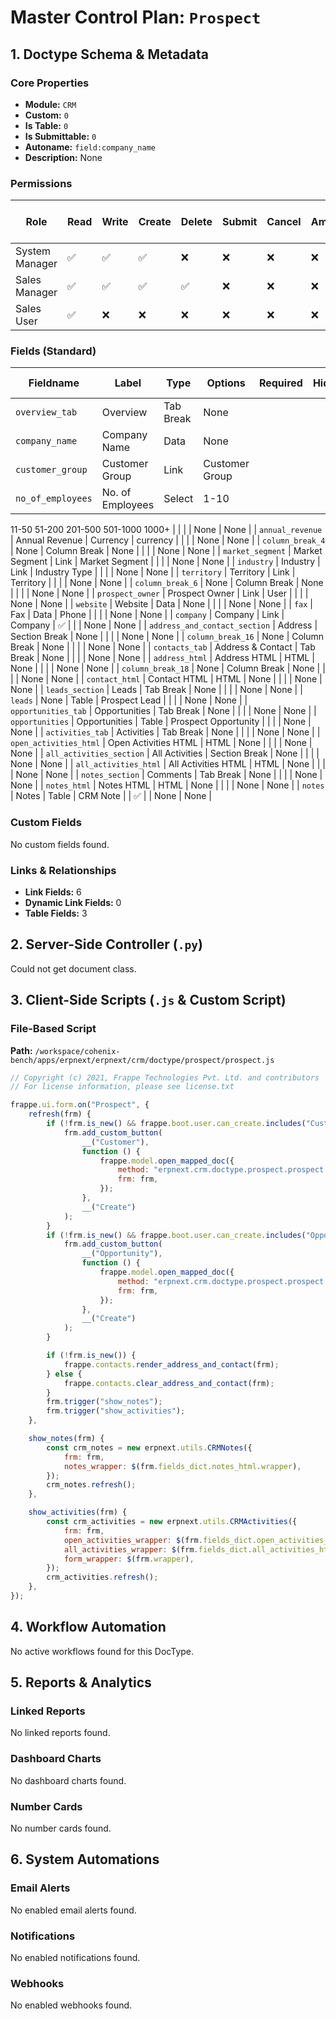 # Master Control Plan: `Prospect`

## 1. Doctype Schema & Metadata

### Core Properties
- **Module:** `CRM`
- **Custom:** `0`
- **Is Table:** `0`
- **Is Submittable:** `0`
- **Autoname:** `field:company_name`
- **Description:** None

### Permissions
| Role | Read | Write | Create | Delete | Submit | Cancel | Amend | Report | Import | Export | Print | Email | Share | Set User Perms |
|---|---|---|---|---|---|---|---|---|---|---|---|---|---|---|
| System Manager | ✅ | ✅ | ✅ | ❌ | ❌ | ❌ | ❌ | ✅ | ❌ | ✅ | ✅ | ✅ | ✅ | ❌ |
| Sales Manager | ✅ | ✅ | ✅ | ✅ | ❌ | ❌ | ❌ | ✅ | ❌ | ✅ | ✅ | ✅ | ✅ | ❌ |
| Sales User | ✅ | ❌ | ❌ | ❌ | ❌ | ❌ | ❌ | ✅ | ❌ | ✅ | ✅ | ✅ | ✅ | ❌ |


### Fields (Standard)
| Fieldname | Label | Type | Options | Required | Hidden | Read Only | Default | Description |
|---|---|---|---|---|---|---|---|---|
| `overview_tab` | Overview | Tab Break | None |  |  |  | None | None |
| `company_name` | Company Name | Data | None |  |  |  | None | None |
| `customer_group` | Customer Group | Link | Customer Group |  |  |  | None | None |
| `no_of_employees` | No. of Employees | Select | 1-10
11-50
51-200
201-500
501-1000
1000+ |  |  |  | None | None |
| `annual_revenue` | Annual Revenue | Currency | currency |  |  |  | None | None |
| `column_break_4` | None | Column Break | None |  |  |  | None | None |
| `market_segment` | Market Segment | Link | Market Segment |  |  |  | None | None |
| `industry` | Industry | Link | Industry Type |  |  |  | None | None |
| `territory` | Territory | Link | Territory |  |  |  | None | None |
| `column_break_6` | None | Column Break | None |  |  |  | None | None |
| `prospect_owner` | Prospect Owner | Link | User |  |  |  | None | None |
| `website` | Website | Data | None |  |  |  | None | None |
| `fax` | Fax | Data | Phone |  |  |  | None | None |
| `company` | Company | Link | Company | ✅ |  |  | None | None |
| `address_and_contact_section` | Address | Section Break | None |  |  |  | None | None |
| `column_break_16` | None | Column Break | None |  |  |  | None | None |
| `contacts_tab` | Address & Contact | Tab Break | None |  |  |  | None | None |
| `address_html` | Address HTML | HTML | None |  |  |  | None | None |
| `column_break_18` | None | Column Break | None |  |  |  | None | None |
| `contact_html` | Contact HTML | HTML | None |  |  |  | None | None |
| `leads_section` | Leads | Tab Break | None |  |  |  | None | None |
| `leads` | None | Table | Prospect Lead |  |  |  | None | None |
| `opportunities_tab` | Opportunities | Tab Break | None |  |  |  | None | None |
| `opportunities` | Opportunities | Table | Prospect Opportunity |  |  |  | None | None |
| `activities_tab` | Activities | Tab Break | None |  |  |  | None | None |
| `open_activities_html` | Open Activities HTML | HTML | None |  |  |  | None | None |
| `all_activities_section` | All Activities | Section Break | None |  |  |  | None | None |
| `all_activities_html` | All Activities HTML | HTML | None |  |  |  | None | None |
| `notes_section` | Comments | Tab Break | None |  |  |  | None | None |
| `notes_html` | Notes HTML | HTML | None |  |  |  | None | None |
| `notes` | Notes | Table | CRM Note |  | ✅ |  | None | None |


### Custom Fields
No custom fields found.


### Links & Relationships
- **Link Fields:** 6
- **Dynamic Link Fields:** 0
- **Table Fields:** 3

## 2. Server-Side Controller (`.py`)
Could not get document class.


## 3. Client-Side Scripts (`.js` & Custom Script)
### File-Based Script
**Path:** `/workspace/cohenix-bench/apps/erpnext/erpnext/crm/doctype/prospect/prospect.js`
```javascript
// Copyright (c) 2021, Frappe Technologies Pvt. Ltd. and contributors
// For license information, please see license.txt

frappe.ui.form.on("Prospect", {
	refresh(frm) {
		if (!frm.is_new() && frappe.boot.user.can_create.includes("Customer")) {
			frm.add_custom_button(
				__("Customer"),
				function () {
					frappe.model.open_mapped_doc({
						method: "erpnext.crm.doctype.prospect.prospect.make_customer",
						frm: frm,
					});
				},
				__("Create")
			);
		}
		if (!frm.is_new() && frappe.boot.user.can_create.includes("Opportunity")) {
			frm.add_custom_button(
				__("Opportunity"),
				function () {
					frappe.model.open_mapped_doc({
						method: "erpnext.crm.doctype.prospect.prospect.make_opportunity",
						frm: frm,
					});
				},
				__("Create")
			);
		}

		if (!frm.is_new()) {
			frappe.contacts.render_address_and_contact(frm);
		} else {
			frappe.contacts.clear_address_and_contact(frm);
		}
		frm.trigger("show_notes");
		frm.trigger("show_activities");
	},

	show_notes(frm) {
		const crm_notes = new erpnext.utils.CRMNotes({
			frm: frm,
			notes_wrapper: $(frm.fields_dict.notes_html.wrapper),
		});
		crm_notes.refresh();
	},

	show_activities(frm) {
		const crm_activities = new erpnext.utils.CRMActivities({
			frm: frm,
			open_activities_wrapper: $(frm.fields_dict.open_activities_html.wrapper),
			all_activities_wrapper: $(frm.fields_dict.all_activities_html.wrapper),
			form_wrapper: $(frm.wrapper),
		});
		crm_activities.refresh();
	},
});

```




## 4. Workflow Automation
No active workflows found for this DocType.


## 5. Reports & Analytics
### Linked Reports
No linked reports found.


### Dashboard Charts
No dashboard charts found.


### Number Cards
No number cards found.


## 6. System Automations
### Email Alerts
No enabled email alerts found.


### Notifications
No enabled notifications found.


### Webhooks
No enabled webhooks found.
